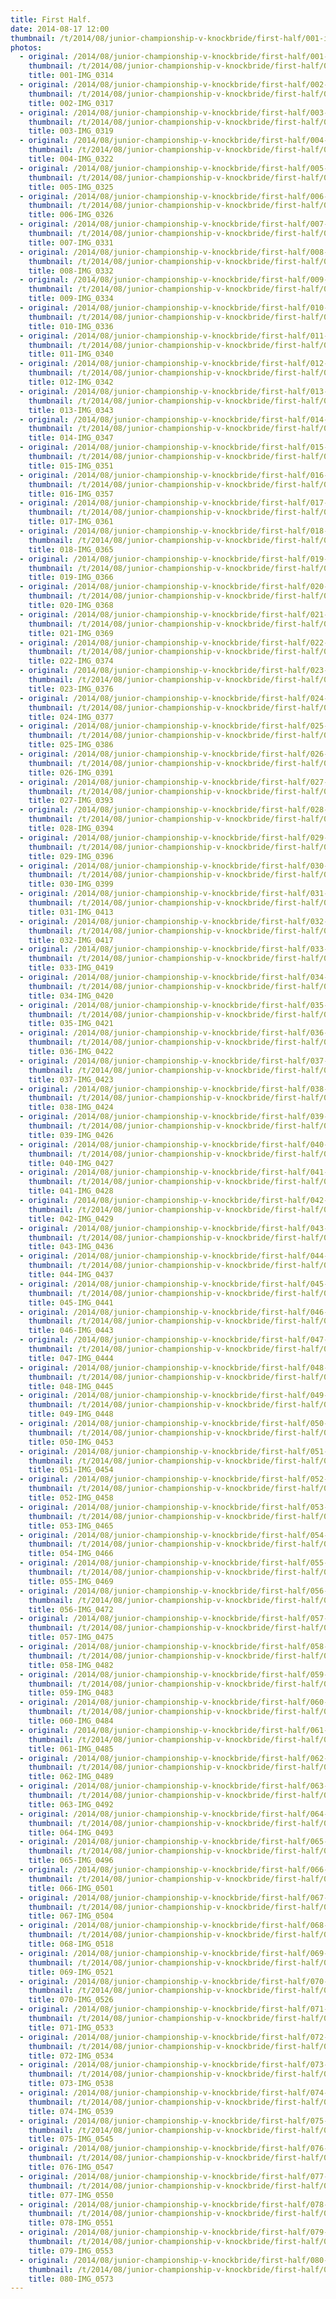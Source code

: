 ```yaml
---
title: First Half.
date: 2014-08-17 12:00
thumbnail: /t/2014/08/junior-championship-v-knockbride/first-half/001-img_0314.jpg
photos:
  - original: /2014/08/junior-championship-v-knockbride/first-half/001-img_0314.jpg
    thumbnail: /t/2014/08/junior-championship-v-knockbride/first-half/001-img_0314.jpg
    title: 001-IMG_0314
  - original: /2014/08/junior-championship-v-knockbride/first-half/002-img_0317.jpg
    thumbnail: /t/2014/08/junior-championship-v-knockbride/first-half/002-img_0317.jpg
    title: 002-IMG_0317
  - original: /2014/08/junior-championship-v-knockbride/first-half/003-img_0319.jpg
    thumbnail: /t/2014/08/junior-championship-v-knockbride/first-half/003-img_0319.jpg
    title: 003-IMG_0319
  - original: /2014/08/junior-championship-v-knockbride/first-half/004-img_0322.jpg
    thumbnail: /t/2014/08/junior-championship-v-knockbride/first-half/004-img_0322.jpg
    title: 004-IMG_0322
  - original: /2014/08/junior-championship-v-knockbride/first-half/005-img_0325.jpg
    thumbnail: /t/2014/08/junior-championship-v-knockbride/first-half/005-img_0325.jpg
    title: 005-IMG_0325
  - original: /2014/08/junior-championship-v-knockbride/first-half/006-img_0326.jpg
    thumbnail: /t/2014/08/junior-championship-v-knockbride/first-half/006-img_0326.jpg
    title: 006-IMG_0326
  - original: /2014/08/junior-championship-v-knockbride/first-half/007-img_0331.jpg
    thumbnail: /t/2014/08/junior-championship-v-knockbride/first-half/007-img_0331.jpg
    title: 007-IMG_0331
  - original: /2014/08/junior-championship-v-knockbride/first-half/008-img_0332.jpg
    thumbnail: /t/2014/08/junior-championship-v-knockbride/first-half/008-img_0332.jpg
    title: 008-IMG_0332
  - original: /2014/08/junior-championship-v-knockbride/first-half/009-img_0334.jpg
    thumbnail: /t/2014/08/junior-championship-v-knockbride/first-half/009-img_0334.jpg
    title: 009-IMG_0334
  - original: /2014/08/junior-championship-v-knockbride/first-half/010-img_0336.jpg
    thumbnail: /t/2014/08/junior-championship-v-knockbride/first-half/010-img_0336.jpg
    title: 010-IMG_0336
  - original: /2014/08/junior-championship-v-knockbride/first-half/011-img_0340.jpg
    thumbnail: /t/2014/08/junior-championship-v-knockbride/first-half/011-img_0340.jpg
    title: 011-IMG_0340
  - original: /2014/08/junior-championship-v-knockbride/first-half/012-img_0342.jpg
    thumbnail: /t/2014/08/junior-championship-v-knockbride/first-half/012-img_0342.jpg
    title: 012-IMG_0342
  - original: /2014/08/junior-championship-v-knockbride/first-half/013-img_0343.jpg
    thumbnail: /t/2014/08/junior-championship-v-knockbride/first-half/013-img_0343.jpg
    title: 013-IMG_0343
  - original: /2014/08/junior-championship-v-knockbride/first-half/014-img_0347.jpg
    thumbnail: /t/2014/08/junior-championship-v-knockbride/first-half/014-img_0347.jpg
    title: 014-IMG_0347
  - original: /2014/08/junior-championship-v-knockbride/first-half/015-img_0351.jpg
    thumbnail: /t/2014/08/junior-championship-v-knockbride/first-half/015-img_0351.jpg
    title: 015-IMG_0351
  - original: /2014/08/junior-championship-v-knockbride/first-half/016-img_0357.jpg
    thumbnail: /t/2014/08/junior-championship-v-knockbride/first-half/016-img_0357.jpg
    title: 016-IMG_0357
  - original: /2014/08/junior-championship-v-knockbride/first-half/017-img_0361.jpg
    thumbnail: /t/2014/08/junior-championship-v-knockbride/first-half/017-img_0361.jpg
    title: 017-IMG_0361
  - original: /2014/08/junior-championship-v-knockbride/first-half/018-img_0365.jpg
    thumbnail: /t/2014/08/junior-championship-v-knockbride/first-half/018-img_0365.jpg
    title: 018-IMG_0365
  - original: /2014/08/junior-championship-v-knockbride/first-half/019-img_0366.jpg
    thumbnail: /t/2014/08/junior-championship-v-knockbride/first-half/019-img_0366.jpg
    title: 019-IMG_0366
  - original: /2014/08/junior-championship-v-knockbride/first-half/020-img_0368.jpg
    thumbnail: /t/2014/08/junior-championship-v-knockbride/first-half/020-img_0368.jpg
    title: 020-IMG_0368
  - original: /2014/08/junior-championship-v-knockbride/first-half/021-img_0369.jpg
    thumbnail: /t/2014/08/junior-championship-v-knockbride/first-half/021-img_0369.jpg
    title: 021-IMG_0369
  - original: /2014/08/junior-championship-v-knockbride/first-half/022-img_0374.jpg
    thumbnail: /t/2014/08/junior-championship-v-knockbride/first-half/022-img_0374.jpg
    title: 022-IMG_0374
  - original: /2014/08/junior-championship-v-knockbride/first-half/023-img_0376.jpg
    thumbnail: /t/2014/08/junior-championship-v-knockbride/first-half/023-img_0376.jpg
    title: 023-IMG_0376
  - original: /2014/08/junior-championship-v-knockbride/first-half/024-img_0377.jpg
    thumbnail: /t/2014/08/junior-championship-v-knockbride/first-half/024-img_0377.jpg
    title: 024-IMG_0377
  - original: /2014/08/junior-championship-v-knockbride/first-half/025-img_0386.jpg
    thumbnail: /t/2014/08/junior-championship-v-knockbride/first-half/025-img_0386.jpg
    title: 025-IMG_0386
  - original: /2014/08/junior-championship-v-knockbride/first-half/026-img_0391.jpg
    thumbnail: /t/2014/08/junior-championship-v-knockbride/first-half/026-img_0391.jpg
    title: 026-IMG_0391
  - original: /2014/08/junior-championship-v-knockbride/first-half/027-img_0393.jpg
    thumbnail: /t/2014/08/junior-championship-v-knockbride/first-half/027-img_0393.jpg
    title: 027-IMG_0393
  - original: /2014/08/junior-championship-v-knockbride/first-half/028-img_0394.jpg
    thumbnail: /t/2014/08/junior-championship-v-knockbride/first-half/028-img_0394.jpg
    title: 028-IMG_0394
  - original: /2014/08/junior-championship-v-knockbride/first-half/029-img_0396.jpg
    thumbnail: /t/2014/08/junior-championship-v-knockbride/first-half/029-img_0396.jpg
    title: 029-IMG_0396
  - original: /2014/08/junior-championship-v-knockbride/first-half/030-img_0399.jpg
    thumbnail: /t/2014/08/junior-championship-v-knockbride/first-half/030-img_0399.jpg
    title: 030-IMG_0399
  - original: /2014/08/junior-championship-v-knockbride/first-half/031-img_0413.jpg
    thumbnail: /t/2014/08/junior-championship-v-knockbride/first-half/031-img_0413.jpg
    title: 031-IMG_0413
  - original: /2014/08/junior-championship-v-knockbride/first-half/032-img_0417.jpg
    thumbnail: /t/2014/08/junior-championship-v-knockbride/first-half/032-img_0417.jpg
    title: 032-IMG_0417
  - original: /2014/08/junior-championship-v-knockbride/first-half/033-img_0419.jpg
    thumbnail: /t/2014/08/junior-championship-v-knockbride/first-half/033-img_0419.jpg
    title: 033-IMG_0419
  - original: /2014/08/junior-championship-v-knockbride/first-half/034-img_0420.jpg
    thumbnail: /t/2014/08/junior-championship-v-knockbride/first-half/034-img_0420.jpg
    title: 034-IMG_0420
  - original: /2014/08/junior-championship-v-knockbride/first-half/035-img_0421.jpg
    thumbnail: /t/2014/08/junior-championship-v-knockbride/first-half/035-img_0421.jpg
    title: 035-IMG_0421
  - original: /2014/08/junior-championship-v-knockbride/first-half/036-img_0422.jpg
    thumbnail: /t/2014/08/junior-championship-v-knockbride/first-half/036-img_0422.jpg
    title: 036-IMG_0422
  - original: /2014/08/junior-championship-v-knockbride/first-half/037-img_0423.jpg
    thumbnail: /t/2014/08/junior-championship-v-knockbride/first-half/037-img_0423.jpg
    title: 037-IMG_0423
  - original: /2014/08/junior-championship-v-knockbride/first-half/038-img_0424.jpg
    thumbnail: /t/2014/08/junior-championship-v-knockbride/first-half/038-img_0424.jpg
    title: 038-IMG_0424
  - original: /2014/08/junior-championship-v-knockbride/first-half/039-img_0426.jpg
    thumbnail: /t/2014/08/junior-championship-v-knockbride/first-half/039-img_0426.jpg
    title: 039-IMG_0426
  - original: /2014/08/junior-championship-v-knockbride/first-half/040-img_0427.jpg
    thumbnail: /t/2014/08/junior-championship-v-knockbride/first-half/040-img_0427.jpg
    title: 040-IMG_0427
  - original: /2014/08/junior-championship-v-knockbride/first-half/041-img_0428.jpg
    thumbnail: /t/2014/08/junior-championship-v-knockbride/first-half/041-img_0428.jpg
    title: 041-IMG_0428
  - original: /2014/08/junior-championship-v-knockbride/first-half/042-img_0429.jpg
    thumbnail: /t/2014/08/junior-championship-v-knockbride/first-half/042-img_0429.jpg
    title: 042-IMG_0429
  - original: /2014/08/junior-championship-v-knockbride/first-half/043-img_0436.jpg
    thumbnail: /t/2014/08/junior-championship-v-knockbride/first-half/043-img_0436.jpg
    title: 043-IMG_0436
  - original: /2014/08/junior-championship-v-knockbride/first-half/044-img_0437.jpg
    thumbnail: /t/2014/08/junior-championship-v-knockbride/first-half/044-img_0437.jpg
    title: 044-IMG_0437
  - original: /2014/08/junior-championship-v-knockbride/first-half/045-img_0441.jpg
    thumbnail: /t/2014/08/junior-championship-v-knockbride/first-half/045-img_0441.jpg
    title: 045-IMG_0441
  - original: /2014/08/junior-championship-v-knockbride/first-half/046-img_0443.jpg
    thumbnail: /t/2014/08/junior-championship-v-knockbride/first-half/046-img_0443.jpg
    title: 046-IMG_0443
  - original: /2014/08/junior-championship-v-knockbride/first-half/047-img_0444.jpg
    thumbnail: /t/2014/08/junior-championship-v-knockbride/first-half/047-img_0444.jpg
    title: 047-IMG_0444
  - original: /2014/08/junior-championship-v-knockbride/first-half/048-img_0445.jpg
    thumbnail: /t/2014/08/junior-championship-v-knockbride/first-half/048-img_0445.jpg
    title: 048-IMG_0445
  - original: /2014/08/junior-championship-v-knockbride/first-half/049-img_0448.jpg
    thumbnail: /t/2014/08/junior-championship-v-knockbride/first-half/049-img_0448.jpg
    title: 049-IMG_0448
  - original: /2014/08/junior-championship-v-knockbride/first-half/050-img_0453.jpg
    thumbnail: /t/2014/08/junior-championship-v-knockbride/first-half/050-img_0453.jpg
    title: 050-IMG_0453
  - original: /2014/08/junior-championship-v-knockbride/first-half/051-img_0454.jpg
    thumbnail: /t/2014/08/junior-championship-v-knockbride/first-half/051-img_0454.jpg
    title: 051-IMG_0454
  - original: /2014/08/junior-championship-v-knockbride/first-half/052-img_0458.jpg
    thumbnail: /t/2014/08/junior-championship-v-knockbride/first-half/052-img_0458.jpg
    title: 052-IMG_0458
  - original: /2014/08/junior-championship-v-knockbride/first-half/053-img_0465.jpg
    thumbnail: /t/2014/08/junior-championship-v-knockbride/first-half/053-img_0465.jpg
    title: 053-IMG_0465
  - original: /2014/08/junior-championship-v-knockbride/first-half/054-img_0466.jpg
    thumbnail: /t/2014/08/junior-championship-v-knockbride/first-half/054-img_0466.jpg
    title: 054-IMG_0466
  - original: /2014/08/junior-championship-v-knockbride/first-half/055-img_0469.jpg
    thumbnail: /t/2014/08/junior-championship-v-knockbride/first-half/055-img_0469.jpg
    title: 055-IMG_0469
  - original: /2014/08/junior-championship-v-knockbride/first-half/056-img_0472.jpg
    thumbnail: /t/2014/08/junior-championship-v-knockbride/first-half/056-img_0472.jpg
    title: 056-IMG_0472
  - original: /2014/08/junior-championship-v-knockbride/first-half/057-img_0475.jpg
    thumbnail: /t/2014/08/junior-championship-v-knockbride/first-half/057-img_0475.jpg
    title: 057-IMG_0475
  - original: /2014/08/junior-championship-v-knockbride/first-half/058-img_0482.jpg
    thumbnail: /t/2014/08/junior-championship-v-knockbride/first-half/058-img_0482.jpg
    title: 058-IMG_0482
  - original: /2014/08/junior-championship-v-knockbride/first-half/059-img_0483.jpg
    thumbnail: /t/2014/08/junior-championship-v-knockbride/first-half/059-img_0483.jpg
    title: 059-IMG_0483
  - original: /2014/08/junior-championship-v-knockbride/first-half/060-img_0484.jpg
    thumbnail: /t/2014/08/junior-championship-v-knockbride/first-half/060-img_0484.jpg
    title: 060-IMG_0484
  - original: /2014/08/junior-championship-v-knockbride/first-half/061-img_0485.jpg
    thumbnail: /t/2014/08/junior-championship-v-knockbride/first-half/061-img_0485.jpg
    title: 061-IMG_0485
  - original: /2014/08/junior-championship-v-knockbride/first-half/062-img_0489.jpg
    thumbnail: /t/2014/08/junior-championship-v-knockbride/first-half/062-img_0489.jpg
    title: 062-IMG_0489
  - original: /2014/08/junior-championship-v-knockbride/first-half/063-img_0492.jpg
    thumbnail: /t/2014/08/junior-championship-v-knockbride/first-half/063-img_0492.jpg
    title: 063-IMG_0492
  - original: /2014/08/junior-championship-v-knockbride/first-half/064-img_0493.jpg
    thumbnail: /t/2014/08/junior-championship-v-knockbride/first-half/064-img_0493.jpg
    title: 064-IMG_0493
  - original: /2014/08/junior-championship-v-knockbride/first-half/065-img_0496.jpg
    thumbnail: /t/2014/08/junior-championship-v-knockbride/first-half/065-img_0496.jpg
    title: 065-IMG_0496
  - original: /2014/08/junior-championship-v-knockbride/first-half/066-img_0501.jpg
    thumbnail: /t/2014/08/junior-championship-v-knockbride/first-half/066-img_0501.jpg
    title: 066-IMG_0501
  - original: /2014/08/junior-championship-v-knockbride/first-half/067-img_0504.jpg
    thumbnail: /t/2014/08/junior-championship-v-knockbride/first-half/067-img_0504.jpg
    title: 067-IMG_0504
  - original: /2014/08/junior-championship-v-knockbride/first-half/068-img_0518.jpg
    thumbnail: /t/2014/08/junior-championship-v-knockbride/first-half/068-img_0518.jpg
    title: 068-IMG_0518
  - original: /2014/08/junior-championship-v-knockbride/first-half/069-img_0521.jpg
    thumbnail: /t/2014/08/junior-championship-v-knockbride/first-half/069-img_0521.jpg
    title: 069-IMG_0521
  - original: /2014/08/junior-championship-v-knockbride/first-half/070-img_0526.jpg
    thumbnail: /t/2014/08/junior-championship-v-knockbride/first-half/070-img_0526.jpg
    title: 070-IMG_0526
  - original: /2014/08/junior-championship-v-knockbride/first-half/071-img_0533.jpg
    thumbnail: /t/2014/08/junior-championship-v-knockbride/first-half/071-img_0533.jpg
    title: 071-IMG_0533
  - original: /2014/08/junior-championship-v-knockbride/first-half/072-img_0534.jpg
    thumbnail: /t/2014/08/junior-championship-v-knockbride/first-half/072-img_0534.jpg
    title: 072-IMG_0534
  - original: /2014/08/junior-championship-v-knockbride/first-half/073-img_0538.jpg
    thumbnail: /t/2014/08/junior-championship-v-knockbride/first-half/073-img_0538.jpg
    title: 073-IMG_0538
  - original: /2014/08/junior-championship-v-knockbride/first-half/074-img_0539.jpg
    thumbnail: /t/2014/08/junior-championship-v-knockbride/first-half/074-img_0539.jpg
    title: 074-IMG_0539
  - original: /2014/08/junior-championship-v-knockbride/first-half/075-img_0545.jpg
    thumbnail: /t/2014/08/junior-championship-v-knockbride/first-half/075-img_0545.jpg
    title: 075-IMG_0545
  - original: /2014/08/junior-championship-v-knockbride/first-half/076-img_0547.jpg
    thumbnail: /t/2014/08/junior-championship-v-knockbride/first-half/076-img_0547.jpg
    title: 076-IMG_0547
  - original: /2014/08/junior-championship-v-knockbride/first-half/077-img_0550.jpg
    thumbnail: /t/2014/08/junior-championship-v-knockbride/first-half/077-img_0550.jpg
    title: 077-IMG_0550
  - original: /2014/08/junior-championship-v-knockbride/first-half/078-img_0551.jpg
    thumbnail: /t/2014/08/junior-championship-v-knockbride/first-half/078-img_0551.jpg
    title: 078-IMG_0551
  - original: /2014/08/junior-championship-v-knockbride/first-half/079-img_0553.jpg
    thumbnail: /t/2014/08/junior-championship-v-knockbride/first-half/079-img_0553.jpg
    title: 079-IMG_0553
  - original: /2014/08/junior-championship-v-knockbride/first-half/080-img_0573.jpg
    thumbnail: /t/2014/08/junior-championship-v-knockbride/first-half/080-img_0573.jpg
    title: 080-IMG_0573
---
```


